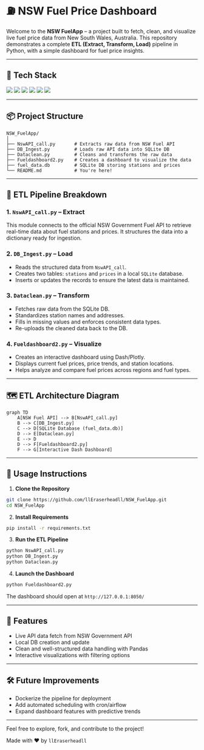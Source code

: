 
# ⛽ NSW Fuel Price Dashboard



Welcome to the **NSW FuelApp** – a project built to fetch, clean, and visualize live fuel price data from New South Wales, Australia. This repository demonstrates a complete **ETL (Extract, Transform, Load)** pipeline in Python, with a simple dashboard for fuel price insights.

---

## 🚀 Tech Stack

<p align="left">
  <img src="https://img.shields.io/badge/Python-3776AB?style=for-the-badge&logo=python&logoColor=white" />
  <img src="https://img.shields.io/badge/SQLite-003B57?style=for-the-badge&logo=sqlite&logoColor=white" />
  <img src="https://img.shields.io/badge/Pandas-150458?style=for-the-badge&logo=pandas&logoColor=white" />
  <img src="https://img.shields.io/badge/Plotly-3F4F75?style=for-the-badge&logo=plotly&logoColor=white" />
  <img src="https://img.shields.io/badge/Dash-00AEEF?style=for-the-badge&logo=plotly&logoColor=white" />
  <img src="https://img.shields.io/badge/JSON-000000?style=for-the-badge&logo=json&logoColor=white" />
</p>

---

## 📦 Project Structure

```
NSW_FuelApp/
│
├── NswAPI_call.py       # Extracts raw data from NSW Fuel API
├── DB_Ingest.py         # Loads raw API data into SQLite DB
├── Dataclean.py         # Cleans and transforms the raw data
├── Fueldashboard2.py    # Creates a dashboard to visualize the data
├── fuel_data.db         # SQLite DB storing stations and prices
└── README.md            # You're here!
```

---

## 🔄 ETL Pipeline Breakdown

### 1. `NswAPI_call.py` – **Extract**

This module connects to the official NSW Government Fuel API to retrieve real-time data about fuel stations and prices. It structures the data into a dictionary ready for ingestion.

### 2. `DB_Ingest.py` – **Load**

- Reads the structured data from `NswAPI_call`.
- Creates two tables: `stations` and `prices` in a local `SQLite` database.
- Inserts or updates the records to ensure the latest data is maintained.

### 3. `Dataclean.py` – **Transform**

- Fetches raw data from the SQLite DB.
- Standardizes station names and addresses.
- Fills in missing values and enforces consistent data types.
- Re-uploads the cleaned data back to the DB.

### 4. `Fueldashboard2.py` – **Visualize**

- Creates an interactive dashboard using Dash/Plotly.
- Displays current fuel prices, price trends, and station locations.
- Helps analyze and compare fuel prices across regions and fuel types.

---

## 🗺️ ETL Architecture Diagram

```mermaid
graph TD
    A[NSW Fuel API] --> B[NswAPI_call.py]
    B --> C[DB_Ingest.py]
    C --> D[SQLite Database (fuel_data.db)]
    D --> E[Dataclean.py]
    E --> D
    D --> F[Fueldashboard2.py]
    F --> G[Interactive Dash Dashboard]
```

---

## 🔧 Usage Instructions

1. **Clone the Repository**
```bash
git clone https://github.com/llEraserheadll/NSW_FuelApp.git
cd NSW_FuelApp
```

2. **Install Requirements**
```bash
pip install -r requirements.txt
```

3. **Run the ETL Pipeline**
```bash
python NswAPI_call.py
python DB_Ingest.py
python Dataclean.py
```

4. **Launch the Dashboard**
```bash
python Fueldashboard2.py
```

The dashboard should open at `http://127.0.0.1:8050/`

---

## 🌟 Features

- Live API data fetch from NSW Government API
- Local DB creation and update
- Clean and well-structured data handling with Pandas
- Interactive visualizations with filtering options

---

## 🛠️ Future Improvements

- Dockerize the pipeline for deployment
- Add automated scheduling with cron/airflow
- Expand dashboard features with predictive trends

---

Feel free to explore, fork, and contribute to the project!

Made with ❤️ by `llEraserheadll`
